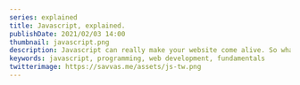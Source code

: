 ```yaml
---
series: explained
title: Javascript, explained.
publishDate: 2021/02/03 14:00
thumbnail: javascript.png
description: Javascript can really make your website come alive. So what is it?
keywords: javascript, programming, web development, fundamentals
twitterimage: https://savvas.me/assets/js-tw.png
---
```



